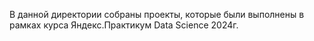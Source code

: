 В данной директории собраны проекты, которые были выполнены в рамках курса Яндекс.Практикум Data Science 2024г.
